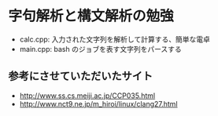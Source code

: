 # 字句解析と構文解析の勉強
* calc.cpp: 入力された文字列を解析して計算する、簡単な電卓
* main.cpp: bash のジョブを表す文字列をパースする

## 参考にさせていただいたサイト
* http://www.ss.cs.meiji.ac.jp/CCP035.html
* http://www.nct9.ne.jp/m_hiroi/linux/clang27.html